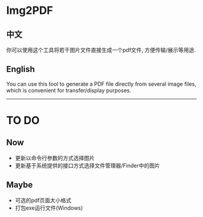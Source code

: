 # Img2PDF

## 中文

你可以使用这个工具将若干图片文件直接生成一个pdf文件, 方便传输/展示等用途. 

## English

You can use this tool to generate a PDF file directly from several image files, which is convenient for transfer/display purposes.

---

# TO DO

## Now

- 更新以命令行参数的方式选择图片
- 更新基于系统提供的接口方式选择文件管理器/Finder中的图片

## Maybe

- 可选的pdf页面大小格式
- 打包exe运行文件(Windows)